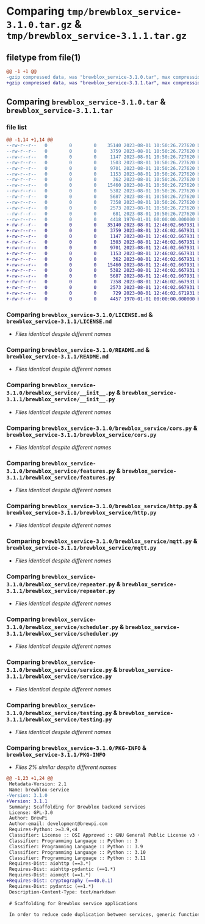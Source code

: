 # Comparing `tmp/brewblox_service-3.1.0.tar.gz` & `tmp/brewblox_service-3.1.1.tar.gz`

## filetype from file(1)

```diff
@@ -1 +1 @@
-gzip compressed data, was "brewblox_service-3.1.0.tar", max compression
+gzip compressed data, was "brewblox_service-3.1.1.tar", max compression
```

## Comparing `brewblox_service-3.1.0.tar` & `brewblox_service-3.1.1.tar`

### file list

```diff
@@ -1,14 +1,14 @@
--rw-r--r--   0        0        0    35140 2023-08-01 10:50:26.727620 brewblox_service-3.1.0/LICENSE.md
--rw-r--r--   0        0        0     3759 2023-08-01 10:50:26.727620 brewblox_service-3.1.0/README.md
--rw-r--r--   0        0        0     1147 2023-08-01 10:50:26.727620 brewblox_service-3.1.0/brewblox_service/__init__.py
--rw-r--r--   0        0        0     1503 2023-08-01 10:50:26.727620 brewblox_service-3.1.0/brewblox_service/cors.py
--rw-r--r--   0        0        0     9701 2023-08-01 10:50:26.727620 brewblox_service-3.1.0/brewblox_service/features.py
--rw-r--r--   0        0        0     1153 2023-08-01 10:50:26.727620 brewblox_service-3.1.0/brewblox_service/http.py
--rw-r--r--   0        0        0      362 2023-08-01 10:50:26.727620 brewblox_service-3.1.0/brewblox_service/models.py
--rw-r--r--   0        0        0    15460 2023-08-01 10:50:26.727620 brewblox_service-3.1.0/brewblox_service/mqtt.py
--rw-r--r--   0        0        0     5382 2023-08-01 10:50:26.727620 brewblox_service-3.1.0/brewblox_service/repeater.py
--rw-r--r--   0        0        0     5687 2023-08-01 10:50:26.727620 brewblox_service-3.1.0/brewblox_service/scheduler.py
--rw-r--r--   0        0        0     7358 2023-08-01 10:50:26.727620 brewblox_service-3.1.0/brewblox_service/service.py
--rw-r--r--   0        0        0     2573 2023-08-01 10:50:26.727620 brewblox_service-3.1.0/brewblox_service/testing.py
--rw-r--r--   0        0        0      681 2023-08-01 10:50:26.727620 brewblox_service-3.1.0/pyproject.toml
--rw-r--r--   0        0        0     4418 1970-01-01 00:00:00.000000 brewblox_service-3.1.0/PKG-INFO
+-rw-r--r--   0        0        0    35140 2023-08-01 12:46:02.667931 brewblox_service-3.1.1/LICENSE.md
+-rw-r--r--   0        0        0     3759 2023-08-01 12:46:02.667931 brewblox_service-3.1.1/README.md
+-rw-r--r--   0        0        0     1147 2023-08-01 12:46:02.667931 brewblox_service-3.1.1/brewblox_service/__init__.py
+-rw-r--r--   0        0        0     1503 2023-08-01 12:46:02.667931 brewblox_service-3.1.1/brewblox_service/cors.py
+-rw-r--r--   0        0        0     9701 2023-08-01 12:46:02.667931 brewblox_service-3.1.1/brewblox_service/features.py
+-rw-r--r--   0        0        0     1153 2023-08-01 12:46:02.667931 brewblox_service-3.1.1/brewblox_service/http.py
+-rw-r--r--   0        0        0      362 2023-08-01 12:46:02.667931 brewblox_service-3.1.1/brewblox_service/models.py
+-rw-r--r--   0        0        0    15460 2023-08-01 12:46:02.667931 brewblox_service-3.1.1/brewblox_service/mqtt.py
+-rw-r--r--   0        0        0     5382 2023-08-01 12:46:02.667931 brewblox_service-3.1.1/brewblox_service/repeater.py
+-rw-r--r--   0        0        0     5687 2023-08-01 12:46:02.667931 brewblox_service-3.1.1/brewblox_service/scheduler.py
+-rw-r--r--   0        0        0     7358 2023-08-01 12:46:02.667931 brewblox_service-3.1.1/brewblox_service/service.py
+-rw-r--r--   0        0        0     2573 2023-08-01 12:46:02.667931 brewblox_service-3.1.1/brewblox_service/testing.py
+-rw-r--r--   0        0        0      729 2023-08-01 12:46:02.671931 brewblox_service-3.1.1/pyproject.toml
+-rw-r--r--   0        0        0     4457 1970-01-01 00:00:00.000000 brewblox_service-3.1.1/PKG-INFO
```

### Comparing `brewblox_service-3.1.0/LICENSE.md` & `brewblox_service-3.1.1/LICENSE.md`

 * *Files identical despite different names*

### Comparing `brewblox_service-3.1.0/README.md` & `brewblox_service-3.1.1/README.md`

 * *Files identical despite different names*

### Comparing `brewblox_service-3.1.0/brewblox_service/__init__.py` & `brewblox_service-3.1.1/brewblox_service/__init__.py`

 * *Files identical despite different names*

### Comparing `brewblox_service-3.1.0/brewblox_service/cors.py` & `brewblox_service-3.1.1/brewblox_service/cors.py`

 * *Files identical despite different names*

### Comparing `brewblox_service-3.1.0/brewblox_service/features.py` & `brewblox_service-3.1.1/brewblox_service/features.py`

 * *Files identical despite different names*

### Comparing `brewblox_service-3.1.0/brewblox_service/http.py` & `brewblox_service-3.1.1/brewblox_service/http.py`

 * *Files identical despite different names*

### Comparing `brewblox_service-3.1.0/brewblox_service/mqtt.py` & `brewblox_service-3.1.1/brewblox_service/mqtt.py`

 * *Files identical despite different names*

### Comparing `brewblox_service-3.1.0/brewblox_service/repeater.py` & `brewblox_service-3.1.1/brewblox_service/repeater.py`

 * *Files identical despite different names*

### Comparing `brewblox_service-3.1.0/brewblox_service/scheduler.py` & `brewblox_service-3.1.1/brewblox_service/scheduler.py`

 * *Files identical despite different names*

### Comparing `brewblox_service-3.1.0/brewblox_service/service.py` & `brewblox_service-3.1.1/brewblox_service/service.py`

 * *Files identical despite different names*

### Comparing `brewblox_service-3.1.0/brewblox_service/testing.py` & `brewblox_service-3.1.1/brewblox_service/testing.py`

 * *Files identical despite different names*

### Comparing `brewblox_service-3.1.0/PKG-INFO` & `brewblox_service-3.1.1/PKG-INFO`

 * *Files 2% similar despite different names*

```diff
@@ -1,23 +1,24 @@
 Metadata-Version: 2.1
 Name: brewblox-service
-Version: 3.1.0
+Version: 3.1.1
 Summary: Scaffolding for Brewblox backend services
 License: GPL-3.0
 Author: BrewPi
 Author-email: development@brewpi.com
 Requires-Python: >=3.9,<4
 Classifier: License :: OSI Approved :: GNU General Public License v3 (GPLv3)
 Classifier: Programming Language :: Python :: 3
 Classifier: Programming Language :: Python :: 3.9
 Classifier: Programming Language :: Python :: 3.10
 Classifier: Programming Language :: Python :: 3.11
 Requires-Dist: aiohttp (==3.*)
 Requires-Dist: aiohttp-pydantic (==1.*)
 Requires-Dist: aiomqtt (==1.*)
+Requires-Dist: cryptography (==40.0.1)
 Requires-Dist: pydantic (==1.*)
 Description-Content-Type: text/markdown
 
 # Scaffolding for Brewblox service applications
 
 In order to reduce code duplication between services, generic functionality is implemented here.
```

